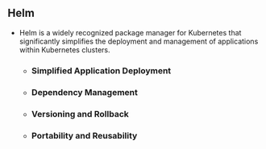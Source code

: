 ## Helm  
  
* Helm is a widely recognized package manager for Kubernetes that significantly simplifies the deployment and management of applications within Kubernetes clusters.   
	* ### Simplified Application Deployment  
	* ### Dependency Management  
	* ### Versioning and Rollback  
	* ### Portability and Reusability  
